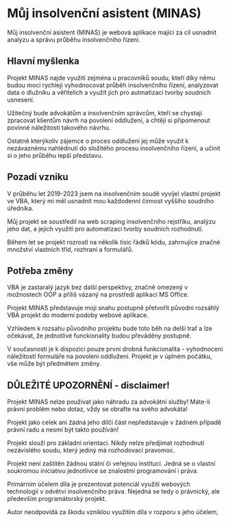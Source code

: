 # Můj insolvenční asistent (MINAS)


Můj insolvenční asistent (MINAS) je webová aplikace mající za cíl usnadnit analýzu a správu průběhu insolvenčního řízení.

## Hlavní myšlenka

Projekt MINAS najde využití zejména u pracovníků soudu, kteří díky němu budou moci rychleji vyhodnocovat průběh insolvenčního řízení, analyzovat data o dlužníku a věřitelích a využít jich pro autmatizaci tvorby soudních usnesení.

Užitečný bude advokátům a insolvenčním správcům, kteří se chystají zpracovat klientům návrh na povolení oddlužení, a chtějí si připomenout povinné náležitosti takového návrhu. 

Ostatně kterýkoliv zájemce o proces oddlužení jej může využít k nezávaznému nahlédnutí do složitého procesu insolvenčního řízení, a učinit si o jeho průběhu lepší představu.

## Pozadí vzniku
V průběhu let 2019-2023 jsem na insolvenčním soudě vyvíjel vlastní projekt ve VBA, který mi měl usnadnit mou každodenní činnost vyššího soudního úředníka.

Můj projekt se soustředil na web scraping insolvenčního rejstříku, analýzu jeho dat, a jejich využití pro automatizaci tvorby soudních rozhodnutí.

Během let se projekt rozrostl na několik tisíc řádků kódu, zahrnujíce značné množství vlastních tříd, rozhraní a formulářů.

## Potřeba změny
VBA je zastaralý jazyk bez další perspektivy, značně omezený v možnostech OOP a příliš vázaný na prostředí aplikací MS Office. 

Projekt MINAS představuje moji snahu postupně přetvořit původní rozsáhlý VBA projekt do moderní podoby webové aplikace.


Vzhledem k rozsahu původního projektu bude toto běh na delší trať a lze očekávat, že jednotlivé funckionality budou převáděny postupně. 

V současnosti je k dispozici pouze první drobná funkcionalita - vyhodnocení náležitostí formuláře na povolení oddlužení.
Projekt je v úplném počátku, vše může být předmětem změny.

## DŮLEŽITÉ UPOZORNĚNÍ - disclaimer!

Projekt MINAS nelze používat jako náhradu za advokátní služby! Máte-li právní problém nebo dotaz, vždy se obraťte na svého advokáta! 

Projekt jako celek ani žádná jeho dílčí část nepředstavuje v žádném případě právní radu a nesmí být takto používán!

Projekt slouží pro základní orientaci. Nikdy nelze předjímat rozhodnutí nezávislého soudu, který jediný má rozhodovací pravomoc.

Projekt není zaštítěn žádnou státní či veřejnou institucí. Jedná se o vlastní soukromou iniciativu jednotlivce se znalostmi programování i práva.

Primárním účelem díla je prezentovat potenciál využití webových technologií v odvětví insolvenčního práva. Nejedná se tedy o právnický, ale především programátorský projekt.

Autor neodpovídá za škodu vzniklou využitím díla v rozporu s jeho účelem,